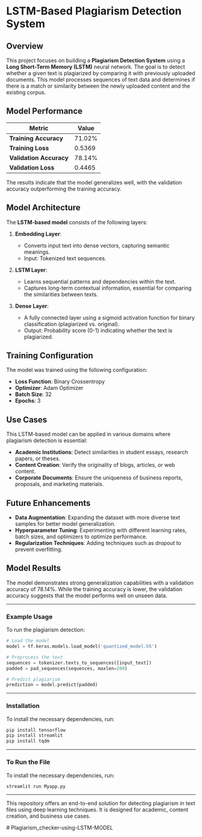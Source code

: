 
# LSTM-Based Plagiarism Detection System

## Overview

This project focuses on building a **Plagiarism Detection System** using a **Long Short-Term Memory (LSTM)** neural network. The goal is to detect whether a given text is plagiarized by comparing it with previously uploaded documents. This model processes sequences of text data and determines if there is a match or similarity between the newly uploaded content and the existing corpus.

## Model Performance

| Metric               | Value   |
|----------------------|---------|
| **Training Accuracy** | 71.02%  |
| **Training Loss**     | 0.5369  |
| **Validation Accuracy**| 78.14% |
| **Validation Loss**   | 0.4465  |

The results indicate that the model generalizes well, with the validation accuracy outperforming the training accuracy.

## Model Architecture

The **LSTM-based model** consists of the following layers:

1. **Embedding Layer**:
   - Converts input text into dense vectors, capturing semantic meanings.
   - Input: Tokenized text sequences.
   
2. **LSTM Layer**:
   - Learns sequential patterns and dependencies within the text.
   - Captures long-term contextual information, essential for comparing the similarities between texts.
   
3. **Dense Layer**:
   - A fully connected layer using a sigmoid activation function for binary classification (plagiarized vs. original).
   - Output: Probability score (0-1) indicating whether the text is plagiarized.

## Training Configuration

The model was trained using the following configuration:
- **Loss Function**: Binary Crossentropy
- **Optimizer**: Adam Optimizer
- **Batch Size**: 32
- **Epochs**: 3

## Use Cases

This LSTM-based model can be applied in various domains where plagiarism detection is essential:

- **Academic Institutions**: Detect similarities in student essays, research papers, or theses.
- **Content Creation**: Verify the originality of blogs, articles, or web content.
- **Corporate Documents**: Ensure the uniqueness of business reports, proposals, and marketing materials.

## Future Enhancements

- **Data Augmentation**: Expanding the dataset with more diverse text samples for better model generalization.
- **Hyperparameter Tuning**: Experimenting with different learning rates, batch sizes, and optimizers to optimize performance.
- **Regularization Techniques**: Adding techniques such as dropout to prevent overfitting.
  
## Model Results

The model demonstrates strong generalization capabilities with a validation accuracy of 78.14%. While the training accuracy is lower, the validation accuracy suggests that the model performs well on unseen data.

---

### Example Usage

To run the plagiarism detection:

```python
# Load the model
model = tf.keras.models.load_model('quantized_model.h5')

# Preprocess the text
sequences = tokenizer.texts_to_sequences([input_text])
padded = pad_sequences(sequences, maxlen=200)

# Predict plagiarism
prediction = model.predict(padded)
```

---

### Installation

To install the necessary dependencies, run:

```bash
pip install tensorflow
pip install streamlit
pip install tqdm
```

---
###  To Run the File

To install the necessary dependencies, run:

```bash
streamlit run Myapp.py
```

---

This repository offers an end-to-end solution for detecting plagiarism in text files using deep learning techniques. It is designed for academic, content creation, and business use cases.

#   P l a g i a r i s m _ c h e c k e r - u s i n g - L S T M - M O D E L  
 